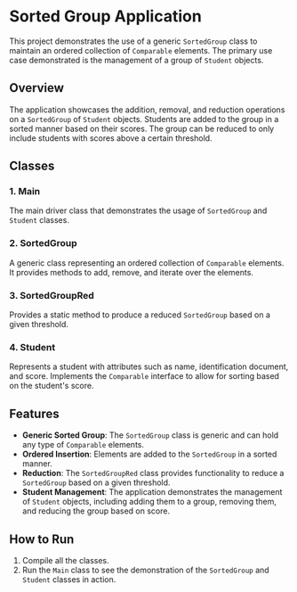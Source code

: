 # Sorted Group Application

This project demonstrates the use of a generic `SortedGroup` class to maintain an ordered collection of `Comparable` elements. The primary use case demonstrated is the management of a group of `Student` objects.

## Overview

The application showcases the addition, removal, and reduction operations on a `SortedGroup` of `Student` objects. Students are added to the group in a sorted manner based on their scores. The group can be reduced to only include students with scores above a certain threshold.

## Classes

### 1. Main

The main driver class that demonstrates the usage of `SortedGroup` and `Student` classes.

### 2. SortedGroup<T>

A generic class representing an ordered collection of `Comparable` elements. It provides methods to add, remove, and iterate over the elements.

### 3. SortedGroupRed

Provides a static method to produce a reduced `SortedGroup` based on a given threshold.

### 4. Student

Represents a student with attributes such as name, identification document, and score. Implements the `Comparable` interface to allow for sorting based on the student's score.

## Features

- **Generic Sorted Group**: The `SortedGroup` class is generic and can hold any type of `Comparable` elements.
- **Ordered Insertion**: Elements are added to the `SortedGroup` in a sorted manner.
- **Reduction**: The `SortedGroupRed` class provides functionality to reduce a `SortedGroup` based on a given threshold.
- **Student Management**: The application demonstrates the management of `Student` objects, including adding them to a group, removing them, and reducing the group based on score.

## How to Run

1. Compile all the classes.
2. Run the `Main` class to see the demonstration of the `SortedGroup` and `Student` classes in action.
